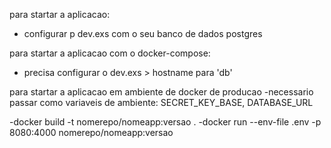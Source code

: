 para startar a aplicacao:
- configurar p dev.exs com o seu banco de dados postgres

para startar a aplicacao com o docker-compose:
- precisa configurar o dev.exs > hostname para 'db'

para startar a aplicacao em ambiente de docker de producao
-necessario passar como variaveis de ambiente: SECRET_KEY_BASE, DATABASE_URL

-docker build -t nomerepo/nomeapp:versao .
-docker run --env-file .env -p 8080:4000 nomerepo/nomeapp:versao


